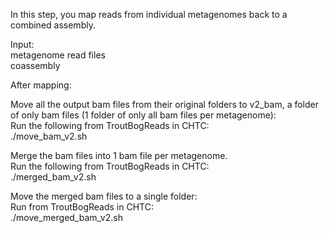 In this step, you map reads from individual metagenomes back to a combined assembly.

Input:  
metagenome read files  
coassembly  




After mapping:  
  
Move all the output bam files from their original folders to v2_bam, a folder of only bam files (1 folder of only all bam files per metagenome):  
Run the following from TroutBogReads in CHTC:  
./move_bam_v2.sh  
  
Merge the bam files into 1 bam file per metagenome.  
Run the following from TroutBogReads in CHTC:  
./merged_bam_v2.sh  
  
Move the merged bam files to a single folder:  
Run from TroutBogReads in CHTC:  
./move_merged_bam_v2.sh
